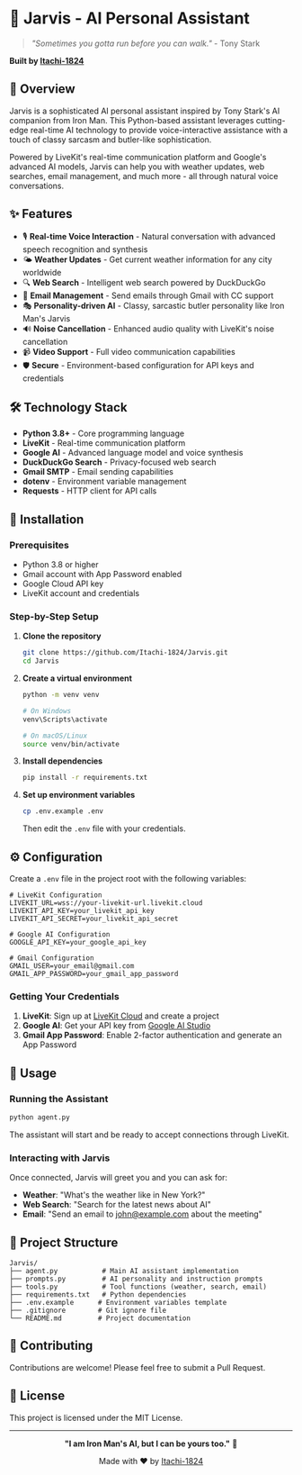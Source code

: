 # 🤖 Jarvis - AI Personal Assistant

> *"Sometimes you gotta run before you can walk."* - Tony Stark

**Built by [Itachi-1824](https://github.com/Itachi-1824)**

## 📖 Overview

Jarvis is a sophisticated AI personal assistant inspired by Tony Stark's AI companion from Iron Man. This Python-based assistant leverages cutting-edge real-time AI technology to provide voice-interactive assistance with a touch of classy sarcasm and butler-like sophistication.

Powered by LiveKit's real-time communication platform and Google's advanced AI models, Jarvis can help you with weather updates, web searches, email management, and much more - all through natural voice conversations.

## ✨ Features

- 🎙️ **Real-time Voice Interaction** - Natural conversation with advanced speech recognition and synthesis
- 🌤️ **Weather Updates** - Get current weather information for any city worldwide
- 🔍 **Web Search** - Intelligent web search powered by DuckDuckGo
- 📧 **Email Management** - Send emails through Gmail with CC support
- 🎭 **Personality-driven AI** - Classy, sarcastic butler personality like Iron Man's Jarvis
- 🔊 **Noise Cancellation** - Enhanced audio quality with LiveKit's noise cancellation
- 📹 **Video Support** - Full video communication capabilities
- 🛡️ **Secure** - Environment-based configuration for API keys and credentials

## 🛠️ Technology Stack

- **Python 3.8+** - Core programming language
- **LiveKit** - Real-time communication platform
- **Google AI** - Advanced language model and voice synthesis
- **DuckDuckGo Search** - Privacy-focused web search
- **Gmail SMTP** - Email sending capabilities
- **dotenv** - Environment variable management
- **Requests** - HTTP client for API calls

## 🚀 Installation

### Prerequisites

- Python 3.8 or higher
- Gmail account with App Password enabled
- Google Cloud API key
- LiveKit account and credentials

### Step-by-Step Setup

1. **Clone the repository**
   ```bash
   git clone https://github.com/Itachi-1824/Jarvis.git
   cd Jarvis
   ```

2. **Create a virtual environment**
   ```bash
   python -m venv venv
   
   # On Windows
   venv\Scripts\activate
   
   # On macOS/Linux
   source venv/bin/activate
   ```

3. **Install dependencies**
   ```bash
   pip install -r requirements.txt
   ```

4. **Set up environment variables**
   ```bash
   cp .env.example .env
   ```
   Then edit the `.env` file with your credentials.

## ⚙️ Configuration

Create a `.env` file in the project root with the following variables:

```env
# LiveKit Configuration
LIVEKIT_URL=wss://your-livekit-url.livekit.cloud
LIVEKIT_API_KEY=your_livekit_api_key
LIVEKIT_API_SECRET=your_livekit_api_secret

# Google AI Configuration
GOOGLE_API_KEY=your_google_api_key

# Gmail Configuration
GMAIL_USER=your_email@gmail.com
GMAIL_APP_PASSWORD=your_gmail_app_password
```

### Getting Your Credentials

1. **LiveKit**: Sign up at [LiveKit Cloud](https://cloud.livekit.io/) and create a project
2. **Google AI**: Get your API key from [Google AI Studio](https://aistudio.google.com/)
3. **Gmail App Password**: Enable 2-factor authentication and generate an App Password

## 🎯 Usage

### Running the Assistant

```bash
python agent.py
```

The assistant will start and be ready to accept connections through LiveKit.

### Interacting with Jarvis

Once connected, Jarvis will greet you and you can ask for:

- **Weather**: "What's the weather like in New York?"
- **Web Search**: "Search for the latest news about AI"
- **Email**: "Send an email to john@example.com about the meeting"

## 📁 Project Structure

```
Jarvis/
├── agent.py           # Main AI assistant implementation
├── prompts.py         # AI personality and instruction prompts
├── tools.py           # Tool functions (weather, search, email)
├── requirements.txt   # Python dependencies
├── .env.example      # Environment variables template
├── .gitignore        # Git ignore file
└── README.md         # Project documentation
```

## 🤝 Contributing

Contributions are welcome! Please feel free to submit a Pull Request.

## 📄 License

This project is licensed under the MIT License.

---

<div align="center">

**"I am Iron Man's AI, but I can be yours too."** 🤖

Made with ❤️ by [Itachi-1824](https://github.com/Itachi-1824)

</div>